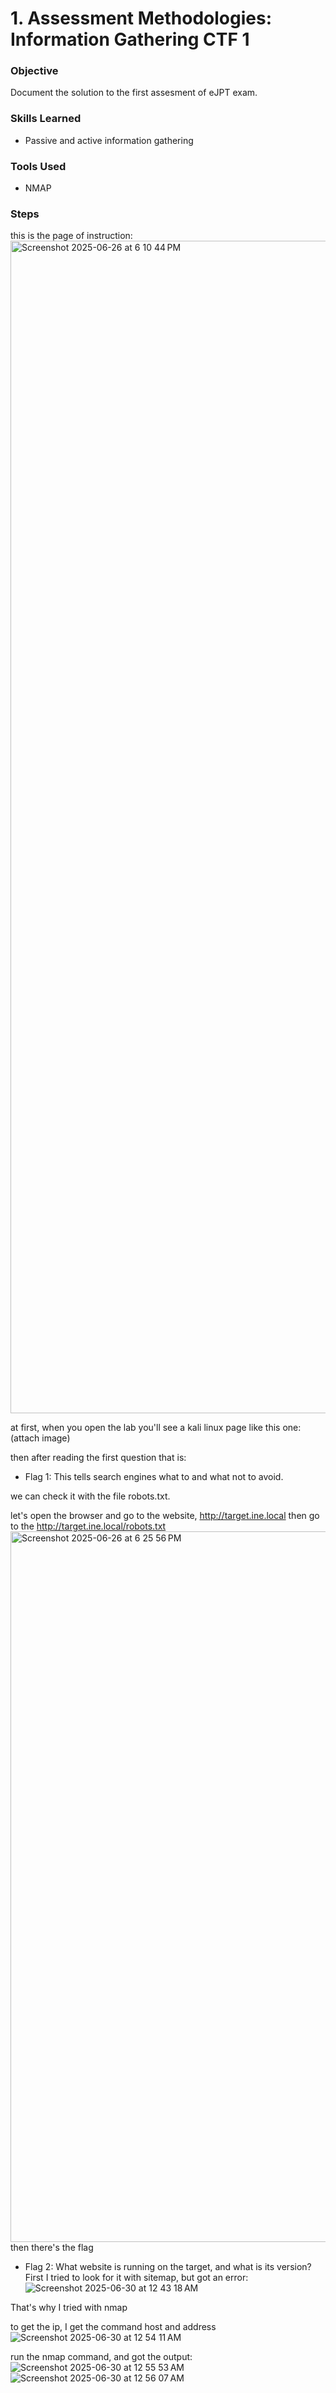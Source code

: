 # 1. Assessment Methodologies: Information Gathering CTF 1


### Objective
Document the solution to the first assesment of eJPT exam.

### Skills Learned
- Passive and active information gathering

### Tools Used

- NMAP

### Steps

this is the page of instruction: 
<img width="1876" alt="Screenshot 2025-06-26 at 6 10 44 PM" src="https://github.com/user-attachments/assets/dd2cb22c-1187-466f-baaf-b333a16fe488" />

at first, when you open the lab you'll see a kali linux page like this one: (attach image)

then after reading the first question that is: 
- Flag 1: This tells search engines what to and what not to avoid.

we can check it with the file robots.txt. 

let's open the browser and go to the website,  http://target.ine.local
then go to the http://target.ine.local/robots.txt 
<img width="1137" alt="Screenshot 2025-06-26 at 6 25 56 PM" src="https://github.com/user-attachments/assets/48a0225f-69ca-4a27-a196-f7e17a008c26" />
then there's the flag

- Flag 2: What website is running on the target, and what is its version?
First I tried to look for it with sitemap, but got an error: 
![Screenshot 2025-06-30 at 12 43 18 AM](https://github.com/user-attachments/assets/c09345f0-a96d-4ebd-989f-f50377b1fd85)

That's why I tried with nmap

to get the ip, I get the command host and address 
![Screenshot 2025-06-30 at 12 54 11 AM](https://github.com/user-attachments/assets/33f6b110-c668-4c92-9820-9f3ac84f559c)

run the nmap command, and got the output: 
![Screenshot 2025-06-30 at 12 55 53 AM](https://github.com/user-attachments/assets/fa00eac6-8b39-4892-a55b-1d9da71aeff4)
![Screenshot 2025-06-30 at 12 56 07 AM](https://github.com/user-attachments/assets/343a7f45-0af4-46c8-ad81-793e2bde8d53)


